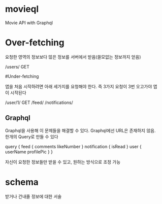 # movieql

Movie API with Graphql

# Over-fetching

요청한 영역의 정보보다 많은 정보를 서버에서 받음(쓸모없는 정보까지 얻음)

/users/ GET

#Under-fetching

앱을 처음 시작하려면 아래 세가지를 요청해야 한다. 즉 3가지 요청이 3번 오고가야 앱이 시작된다

/user/1/ GET
/feed/
/notifications/

## Graphql

Graphql을 사용해 이 문제들을 해결할 수 있다. Graphql에선 URL은 존재하지 않음. 한개의 Query로 만들 수 있다

query {
feed {
comments
likeNumber
}
notification {
isRead
}
user {
userName
profilePic
}
}

자신이 요청한 정보들만 받을 수 있고, 원하는 방식으로 조정 가능

# schema

받거나 건내줄 정보에 대한 서술
